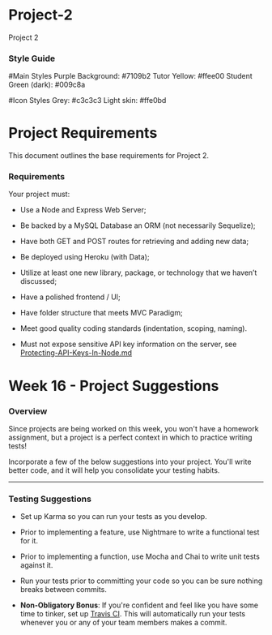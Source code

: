# Project-2
Project 2

### Style Guide

#Main Styles
Purple Background: #7109b2
Tutor Yellow: #ffee00
Student Green (dark): #009c8a

#Icon Styles
Grey: #c3c3c3
Light skin: #ffe0bd

# Project Requirements

This document outlines the base requirements for Project 2.

### Requirements

Your project must:

* Use a Node and Express Web Server;

* Be backed by a MySQL Database an ORM (not necessarily Sequelize);

* Have both GET and POST routes for retrieving and adding new data;

* Be deployed using Heroku (with Data);

* Utilize at least one new library, package, or technology that we haven’t discussed;

* Have a polished frontend / UI;

* Have folder structure that meets MVC Paradigm;

* Meet good quality coding standards (indentation, scoping, naming).

* Must not expose sensitive API key information on the server, see [Protecting-API-Keys-In-Node.md](../../../10-nodejs/03-Supplemental/Protecting-API-Keys-In-Node.md)

# Week 16 - Project Suggestions

### Overview

Since projects are being worked on this week, you won't have a homework assignment, but a project is a perfect context in which to practice writing tests! 

Incorporate a few of the below suggestions into your project. You'll write better code, and it will help you consolidate your testing habits.

- - -

### Testing Suggestions

* Set up Karma so you can run your tests as you develop.

* Prior to implementing a feature, use Nightmare to write a functional test for it.

* Prior to implementing a function, use Mocha and Chai to write unit tests against it.

* Run your tests prior to committing your code so you can be sure nothing breaks between commits.

* **Non-Obligatory Bonus**: If you're confident and feel like you have some time to tinker, set up [Travis CI](https://travis-ci.org/). This will automatically run your tests whenever you or any of your team members makes a commit. 
